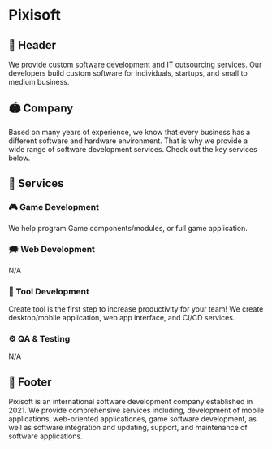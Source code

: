 # Pixisoft

## 📌 Header

We provide custom software development and IT outsourcing services. Our
developers build custom software for individuals, startups, and small to
medium business.

## 🏟️ Company

Based on many years of experience, we know that every business has a different
software and hardware environment. That is why we provide a wide range of
software development services. Check out the key services below.

## 📝 Services

### 🎮 Game Development

We help program Game components/modules, or full game application. 

### 🗯️ Web Development

N/A

### 🔨 Tool Development

Create tool is the first step to increase productivity for your team! We create
desktop/mobile application, web app interface, and CI/CD services.

### ⚙️ QA & Testing

N/A

## 📌 Footer

Pixisoft is an international software development company established in 2021.
We provide comprehensive services including, development of mobile applications,
web-oriented applicationes, game software development, as well as software
integration and updating, support, and maintenance of software applications.
